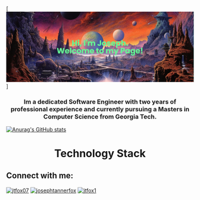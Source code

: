 [![Image Alt Text](https://github.com/josephtfox/extra-files/blob/main/banner.png)]
<h3 align="center">Im a dedicated Software Engineer with two years of professional experience and currently pursuing a Masters in Computer Science from Georgia Tech.</h3>


[![Anurag's GitHub stats](https://github-readme-stats.vercel.app/api?username=josephtfox)](https://github.com/anuraghazra/github-readme-stats)

<h1 align="center"> Technology Stack </h1>
<h2 align="left">Connect with me:</h2>
<p align="left">
<a href="https://twitter.com/jtfox07" target="blank"><img align="center" src="https://raw.githubusercontent.com/rahuldkjain/github-profile-readme-generator/master/src/images/icons/Social/twitter.svg" alt="jtfox07" height="30" width="40" /></a>
<a href="https://linkedin.com/in/josephtannerfox" target="blank"><img align="center" src="https://raw.githubusercontent.com/rahuldkjain/github-profile-readme-generator/master/src/images/icons/Social/linked-in-alt.svg" alt="josephtannerfox" height="30" width="40" /></a>
<a href="https://www.leetcode.com/jtfox1" target="blank"><img align="center" src="https://raw.githubusercontent.com/rahuldkjain/github-profile-readme-generator/master/src/images/icons/Social/leet-code.svg" alt="jtfox1" height="30" width="40" /></a>
</p>
